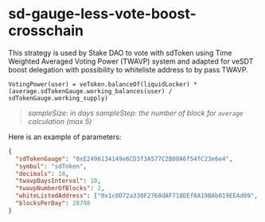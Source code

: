 # sd-gauge-less-vote-boost-crosschain

This strategy is used by Stake DAO to vote with sdToken using Time Weighted Averaged Voting Power (TWAVP) system and adapted for veSDT boost delegation with possibility to whiteliste address to by pass TWAVP.

```
VotingPower(user) = veToken.balanceOf(liquidLocker) * (average.sdTokenGauge.working_balances(user) / sdTokenGauge.working_supply)
```

>_sampleSize: in days_
>_sampleStep:  the number of block for `average` calculation (max 5)_

Here is an example of parameters:

```json
{
  "sdTokenGauge": "0xE2496134149e6CD3f3A577C2B08A6f54fC23e6e4",
  "symbol": "sdToken",
  "decimals": 18,
  "twavpDaysInterval": 10,
  "twavpNumberOfBlocks": 2,
  "whiteListedAddress": ["0x1c0D72a330F2768dAF718DEf8A19BAb019EEAd09", "0x931DaBf6721E47E6f5aeb19F6f5d48646144f484"],
  "blocksPerDay": 28798
}
```